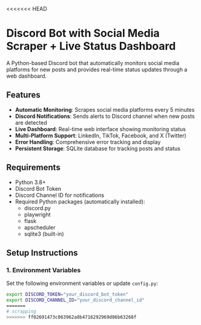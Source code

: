 <<<<<<< HEAD
# Discord Bot with Social Media Scraper + Live Status Dashboard

A Python-based Discord bot that automatically monitors social media platforms for new posts and provides real-time status updates through a web dashboard.

## Features

- **Automatic Monitoring**: Scrapes social media platforms every 5 minutes
- **Discord Notifications**: Sends alerts to Discord channel when new posts are detected
- **Live Dashboard**: Real-time web interface showing monitoring status
- **Multi-Platform Support**: LinkedIn, TikTok, Facebook, and X (Twitter)
- **Error Handling**: Comprehensive error tracking and display
- **Persistent Storage**: SQLite database for tracking posts and status

## Requirements

- Python 3.8+
- Discord Bot Token
- Discord Channel ID for notifications
- Required Python packages (automatically installed):
  - discord.py
  - playwright
  - flask
  - apscheduler
  - sqlite3 (built-in)

## Setup Instructions

### 1. Environment Variables

Set the following environment variables or update `config.py`:

```bash
export DISCORD_TOKEN="your_discord_bot_token"
export DISCORD_CHANNEL_ID="your_discord_channel_id"
=======
# scrapping
>>>>>>> ff02691473c063962a8b4716292969d86b63268f
